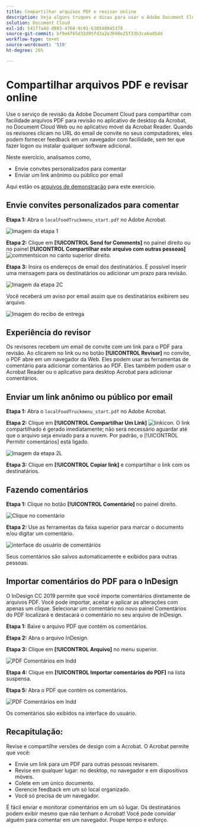 ```yaml
---
title: Compartilhar arquivos PDF e revisar online
description: Veja alguns truques e dicas para usar o Adobe Document Cloud
solution: Document Cloud
exl-id: 541f7a4d-d893-4768-9c91-638548845378
source-git-commit: bf9e6f65d32d95fd3a2e3690e25f33b3ca6ad5dd
workflow-type: tm+mt
source-wordcount: '519'
ht-degree: 26%

---
```


# Compartilhar arquivos PDF e revisar online

Use o serviço de revisão da Adobe Document Cloud para compartilhar com facilidade arquivos PDF para revisão no aplicativo de desktop da Acrobat, no Document Cloud Web ou no aplicativo móvel da Acrobat Reader. Quando os revisores clicam no URL do email de convite no seus computadores, eles podem fornecer feedback em um navegador com facilidade, sem ter que fazer logon ou instalar qualquer software adicional.

Neste exercício, analisamos como,

* Envie convites personalizados para comentar
* Enviar um link anônimo ou público por email

Aqui estão os [arquivos de demonstração](assets/01_Review.zip) para este exercício.

## Envie convites personalizados para comentar

**Etapa 1:** Abra o `localFoodTruckmenu_start.pdf` no Adobe Acrobat.

![Imagem da etapa 1](assets/Step1.png)

**Etapa 2:** Clique em **[!UICONTROL Send for Comments]** no painel direito ou no painel **[!UICONTROL Compartilhar este arquivo com outras pessoas]** ![commentsicon](assets/sendforcommentsicon.png)  no canto superior direito.

**Etapa 3:** Insira os endereços de email dos destinatários. É possível inserir uma mensagem para os destinatários ou adicionar um prazo para revisão.

![Imagem da etapa 2C](assets/Step2C.png)

Você receberá um aviso por email assim que os destinatários exibirem seu arquivo.

![Imagem do recibo de entrega](assets/deliveryReceipt_Track.png)

## Experiência do revisor

Os revisores recebem um email de convite com um link para o PDF para revisão. Ao clicarem no link ou no botão **[!UICONTROL Revisar]** no convite, o PDF abre em um navegador da Web. Eles podem usar as ferramentas de comentário para adicionar comentários ao PDF. Eles também podem usar o Acrobat Reader ou o aplicativo para desktop Acrobat para adicionar comentários.

## Enviar um link anônimo ou público por email

**Etapa 1:** Abra o `localFoodTruckmenu_start.pdf` no Adobe Acrobat.

**Etapa 2:** Clique em **[!UICONTROL Compartilhar Um Link]** ![linkicon](assets/sendlinkicon.png). O link compartilhado é gerado imediatamente; não será necessário aguardar até que o arquivo seja enviado para a nuvem. Por padrão, o [!UICONTROL Permitir comentários] está ligado.

![Imagem da etapa 2L](assets/Step2L.png)

**Etapa 3:** Clique em **[!UICONTROL Copiar link]** e compartilhar o link com os destinatários.

## Fazendo comentários

**Etapa 1:** Clique no botão **[!UICONTROL Comentário]** no painel direito.

![Clique no comentário](assets/Cselect.jpg)

**Etapa 2:** Use as ferramentas da faixa superior para marcar o documento e/ou digitar um comentário.

![interface do usuário de comentários](assets/commentsui.png)

Seus comentários são salvos automaticamente e exibidos para outras pessoas.

## Importar comentários do PDF para o InDesign

O InDesign CC 2019 permite que você importe comentários diretamente de arquivos PDF. Você pode importar, aceitar e aplicar as alterações com apenas um clique. Selecionar um comentário no novo painel Comentários do PDF localizará e destacará o comentário no seu arquivo de InDesign.

**Etapa 1:** Baixe o arquivo PDF que contém os comentários.

**Etapa 2:** Abra o arquivo InDesign.

**Etapa 3:** Clique em **[!UICONTROL Arquivo]** no menu superior.

![PDF Comentários em Indd](assets/inddpdf.png)

**Etapa 4:** Clique em **[!UICONTROL Importar comentários do PDF]** na lista suspensa.

**Etapa 5:** Abra o PDF que contém os comentários.

![PDF Comentários em Indd](assets/inddpdfshown.png)

Os comentários são exibidos na interface do usuário.

## Recapitulação:

Revise e compartilhe versões de design com a Acrobat. O Acrobat permite que você:

* Envie um link para um PDF para outras pessoas revisarem.
* Revise em qualquer lugar: no desktop, no navegador e em dispositivos móveis.
* Colete em um único documento.
* Gerencie feedback em um só local organizado.
* Você só precisa de um navegador.

É fácil enviar e monitorar comentários em um só lugar. Os destinatários podem exibir mesmo que não tenham o Acrobat! Você pode convidar alguém para comentar em um navegador. Poupe tempo e esforço.
